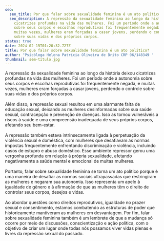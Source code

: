 ```yaml
---
seo:
  seo_title: Por que falar sobre sexualidade feminina é um ato político?
  seo_description: A repressão da sexualidade feminina ao longo da história deixou
    cicatrizes profundas na vida das mulheres. Foi um período onde a autonomia
    sobre seus corpos e escolhas reprodutivas foi frequentemente negada, e
    muitas vezes, mulheres eram forçadas a casar jovens, perdendo o controle
    sobre suas vidas e dos próprios corpos.
status: true
date: 2024-02-15T01:20:32.727Z
title: Por que falar sobre sexualidade feminina é um ato político?
author: "Psicóloga Helena Patrícia Oliveira de Brito CRP 06/148349 "
thumbnail: sem-título.jpg
---
```

<!--StartFragment-->

A repressão da sexualidade feminina ao longo da história deixou cicatrizes profundas na vida das mulheres. Foi um período onde a autonomia sobre seus corpos e escolhas reprodutivas foi frequentemente negada, e muitas vezes, mulheres eram forçadas a casar jovens, perdendo o controle sobre suas vidas e dos próprios corpos.\
\
Além disso, a repressão sexual resultou em uma alarmante falta de educação sexual, deixando as mulheres desinformadas sobre sua saúde sexual, contracepção e prevenção de doenças. Isso as tornou vulneráveis a riscos à saúde e uma compreensão inadequada de seus próprios corpos, afetando seu bem-estar.\
\
A repressão também estava intrinsecamente ligada à perpetuação da violência sexual e doméstica, com mulheres que desafiavam as normas impostas frequentemente enfrentando discriminação e violência, incluindo casos de estupro e abuso doméstico. Esse ambiente repressor gerou uma vergonha profunda em relação à própria sexualidade, afetando negativamente a saúde mental e emocional de muitas mulheres.\
\
Portanto, falar sobre sexualidade feminina se torna um ato político porque é uma maneira de desafiar as normas sociais ultrapassadas que restringiram as mulheres e negaram sua autonomia. Isso representa um apelo à igualdade de gênero e à afirmação de que as mulheres têm o direito de controlar seus corpos, desejos e vidas.\
\
Ao abordar questões como direitos reprodutivos, igualdade no prazer sexual e consentimento, estamos combatendo as estruturas de poder que historicamente mantiveram as mulheres em desvantagem. Por fim, falar sobre sexualidade feminina também é um lembrete de que a mudança só ocorre por meio de discussões, conscientização e ação política, com o objetivo de criar um lugar onde todas nós possamos viver vidas plenas e livres da repressão sexual do passado.

<!--EndFragment-->